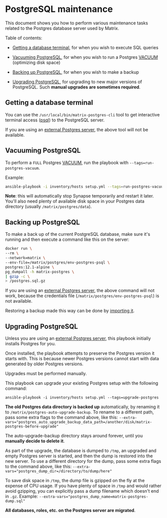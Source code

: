 # PostgreSQL maintenance

This document shows you how to perform various maintenance tasks related to the Postgres database server used by Matrix.

Table of contents:

- [Getting a database terminal](#getting-a-database-terminal), for when you wish to execute SQL queries

- [Vacuuming PostgreSQL](#vacuuming-postgresql), for when you wish to run a Postgres [VACUUM](https://www.postgresql.org/docs/current/sql-vacuum.html) (optimizing disk space)

- [Backing up PostgreSQL](#backing-up-postgresql), for when you wish to make a backup

- [Upgrading PostgreSQL](#upgrading-postgresql), for upgrading to new major versions of PostgreSQL. Such **manual upgrades are sometimes required**.


## Getting a database terminal

You can use the `/usr/local/bin/matrix-postgres-cli` tool to get interactive terminal access ([psql](https://www.postgresql.org/docs/11/app-psql.html)) to the PostgreSQL server.

If you are using an [external Postgres server](configuring-playbook-external-postgres.md), the above tool will not be available.


## Vacuuming PostgreSQL

To perform a `FULL` Postgres [VACUUM](https://www.postgresql.org/docs/current/sql-vacuum.html), run the playbook with `--tags=run-postgres-vacuum`.

Example:

```bash
ansible-playbook -i inventory/hosts setup.yml --tags=run-postgres-vacuum,start
```

**Note**: this will automatically stop Synapse temporarily and restart it later. You'll also need plenty of available disk space in your Postgres data directory (usually `/matrix/postgres/data`).


## Backing up PostgreSQL

To make a back up of the current PostgreSQL database, make sure it's running and then execute a command like this on the server:

```bash
docker run \
--rm \
--network=matrix \
--env-file=/matrix/postgres/env-postgres-psql \
postgres:12.1-alpine \
pg_dumpall -h matrix-postgres \
| gzip -c \
> /postgres.sql.gz
```

If you are using an [external Postgres server](configuring-playbook-external-postgres.md), the above command will not work, because the credentials file (`/matrix/postgres/env-postgres-psql`) is not available.

Restoring a backup made this way can be done by [importing it](importing-postgres.md).


## Upgrading PostgreSQL

Unless you are using an [external Postgres server](configuring-playbook-external-postgres.md), this playbook initially installs Postgres for you.

Once installed, the playbook attempts to preserve the Postgres version it starts with.
This is because newer Postgres versions cannot start with data generated by older Postgres versions.

Upgrades must be performed manually.

This playbook can upgrade your existing Postgres setup with the following command:

	ansible-playbook -i inventory/hosts setup.yml --tags=upgrade-postgres

**The old Postgres data directory is backed up** automatically, by renaming it to `/matrix/postgres-auto-upgrade-backup`.
To rename to a different path, pass some extra flags to the command above, like this: `--extra-vars="postgres_auto_upgrade_backup_data_path=/another/disk/matrix-postgres-before-upgrade"`

The auto-upgrade-backup directory stays around forever, until you **manually decide to delete it**.

As part of the upgrade, the database is dumped to `/tmp`, an upgraded and empty Postgres server is started, and then the dump is restored into the new server.
To use a different directory for the dump, pass some extra flags to the command above, like this: `--extra-vars="postgres_dump_dir=/directory/to/dump/here"`

To save disk space in `/tmp`, the dump file is gzipped on the fly at the expense of CPU usage.
If you have plenty of space in `/tmp` and would rather avoid gzipping, you can explicitly pass a dump filename which doesn't end in `.gz`.
Example: `--extra-vars="postgres_dump_name=matrix-postgres-dump.sql"`

**All databases, roles, etc. on the Postgres server are migrated**.
